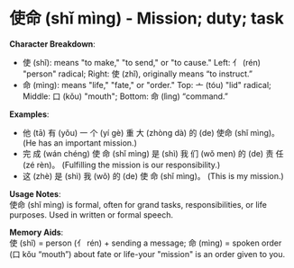 # **使命 (shǐ mìng) - Mission; duty; task**

**Character Breakdown**:  
- 使 (shǐ): means "to make," "to send," or "to cause." Left: 亻 (rén) "person" radical; Right: 使 (zhǐ), originally means “to instruct.”  
- 命 (mìng): means "life," "fate," or "order." Top: 亠 (tóu) "lid" radical; Middle: 口 (kǒu) "mouth"; Bottom: 命 (lìng) “command.”

**Examples**:  
- 他 (tā) 有 (yǒu) 一 个 (yí gè) 重 大 (zhòng dà) 的 (de) 使命 (shǐ mìng)。 (He has an important mission.)  
- 完 成 (wán chéng) 使 命 (shǐ mìng) 是 (shì) 我 们 (wǒ men) 的 (de) 责 任 (zé rèn)。 (Fulfilling the mission is our responsibility.)  
- 这 (zhè) 是 (shì) 我 (wǒ) 的 (de) 使 命 (shǐ mìng)。 (This is my mission.)

**Usage Notes**:  
使命 (shǐ mìng) is formal, often for grand tasks, responsibilities, or life purposes. Used in written or formal speech.

**Memory Aids**:  
使 (shǐ) = person (亻 rén) + sending a message; 命 (mìng) = spoken order (口 kǒu “mouth”) about fate or life-your "mission" is an order given to you.